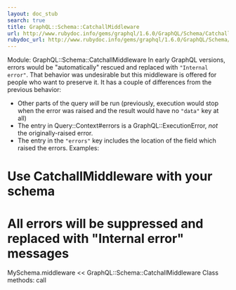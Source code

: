 ```yaml
---
layout: doc_stub
search: true
title: GraphQL::Schema::CatchallMiddleware
url: http://www.rubydoc.info/gems/graphql/1.6.0/GraphQL/Schema/CatchallMiddleware
rubydoc_url: http://www.rubydoc.info/gems/graphql/1.6.0/GraphQL/Schema/CatchallMiddleware
---
```


Module: GraphQL::Schema::CatchallMiddleware
In early GraphQL versions, errors would be "automatically" rescued
and replaced with `"Internal error"`. That behavior was undesirable
but this middleware is offered for people who want to preserve it. 
It has a couple of differences from the previous behavior: 
- Other parts of the query _will_ be run (previously,
execution would stop when the error was raised and the result
would have no `"data"` key at all)
- The entry in Query::Context#errors is a GraphQL::ExecutionError,
_not_
the originally-raised error.
- The entry in the `"errors"` key includes the location of the field
which raised the errors.
Examples:
# Use CatchallMiddleware with your schema
# All errors will be suppressed and replaced with "Internal error" messages
MySchema.middleware << GraphQL::Schema::CatchallMiddleware
Class methods:
call

